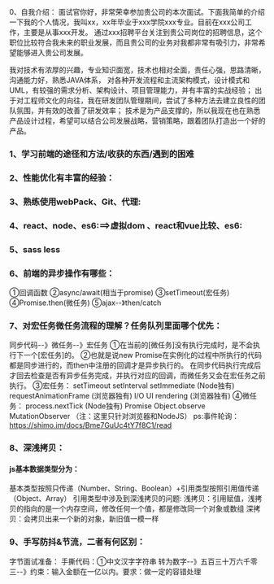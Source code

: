 0、自我介绍：
面试官你好，非常荣幸参加贵公司的本次面试。下面我简单的介绍一下我的个人情况，我叫xx，xx年毕业于xxx学院xxx专业。目前在xxx公司工作，主要是从事xxx开发。
通过xxx招聘平台关注到贵公司岗位的招聘信息，这个职位比较符合我未来的职业发展，而且贵公司的业务对我都非常有吸引力，非常希望能够进入贵公司发展。

我对技术有浓厚的兴趣，专业知识面宽，技术也相对全面，责任心强，思路清晰，沟通能力好，熟悉JAVA体系，
对各种开发流程和主流架构模式，设计模式和UML，有较强的需求分析、架构设计、项目管理能力，并有丰富的实战经验；
出于对工程师文化的向往，我在研发团队管理期间，尝试了多种方法去建立良性的团队氛围，并有效的改善了研发效率；
技术是为产品支撑的，所以我现在也在熟悉产品设计过程，希望可以结合公司发展战略，营销策略，跟着团队打造出一个好的产品。

### 1、学习前端的途径和方法/收获的东西/遇到的困难
### 2、性能优化有丰富的经验：
### 3、熟练使用webPack、Git、代理:
### 4、react、node、es6:==>虚拟dom 、react和vue比较、es6:
### 5、sass less

### 6、前端的异步操作有哪些：
①回调函数
②async/await(相当于promise)
③setTimeout(宏任务)
④Promise.then(微任务)
⑤ajax--》then/catch

### 7、对宏任务微任务流程的理解？任务队列里面哪个优先：
同步代码--》微任务--》宏任务
①在当前的[微任务]没有执行完成时，是不会执行下一个[宏任务]的。
②也就是说new Promise在实例化的过程中所执行的代码都是同步进行的，而then中注册的回调才是异步执行的。
在同步代码执行完成后才回去检查是否有异步任务完成，并执行对应的回调，而微任务又会在宏任务之前执行。
③宏任务：
    setTimeout
    setInterval
    setImmediate (Node独有)
    requestAnimationFrame (浏览器独有)
    I/O
    UI rendering (浏览器独有)
④微任务：
    process.nextTick (Node独有)
    Promise
    Object.observe
    MutationObserver
 （注：这里只针对浏览器和NodeJS）
ps:事件轮询：https://shimo.im/docs/Bme7GuUc4tY7f8C1/read
### 8、深浅拷贝：
#### js基本数据类型分为：
基本类型按照只传递（Number、String、Boolean）+引用类型按照引用值传递（Object、Array）
引用类型中涉及到深浅拷贝的问题:
浅拷贝：引用赋值，浅拷贝的指向的是一个内存空间，修改任何一个值，都是修改同一个对象或数组
深拷贝：会拷贝出来一个新的对象，新旧值一模一样
### 9、手写防抖&节流，二者有何区别：

字节面试准备：
手撕代码：①中文汉字字符串 转为数字--》五百三十万六千零三--》约束：输入金额在一亿以内。要求：做一定的容错处理



